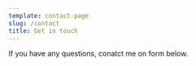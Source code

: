 ```yaml
---
template: contact-page
slug: /contact
title: Get in touch
---
```


If you have any questions, conatct me on form below.